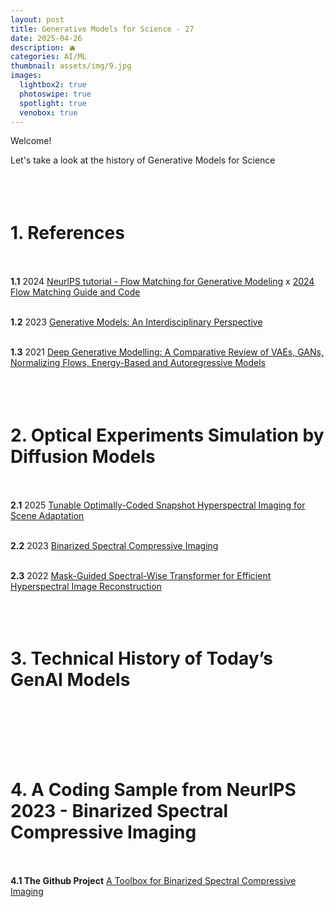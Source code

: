 ```yaml
---
layout: post
title: Generative Models for Science - 27
date: 2025-04-26
description: 🫐
categories: AI/ML
thumbnail: assets/img/9.jpg
images:
  lightbox2: true
  photoswipe: true
  spotlight: true
  venobox: true
---
```



Welcome!

Let's take a look at the history of Generative Models for Science<br><br><br><br>



# 1. References<br><br>

**1.1** 2024 [NeurlPS tutorial - Flow Matching for Generative Modeling](https://neurips.cc/virtual/2024/tutorial/99531) x [2024 Flow Matching Guide and Code](https://arxiv.org/abs/2412.06264)<br><br>

**1.2**  2023 [Generative Models: An Interdisciplinary Perspective](https://www.annualreviews.org/content/journals/10.1146/annurev-statistics-033121-110134)<br><br>

**1.3**  2021 [Deep Generative Modelling: A Comparative Review of VAEs, GANs, Normalizing Flows, Energy-Based and Autoregressive Models](https://ieeexplore.ieee.org/abstract/document/9555209)<br><br><br><br>



# 2. Optical Experiments Simulation by Diffusion Models<br><br>

**2.1** 2025 [Tunable Optimally-Coded Snapshot Hyperspectral Imaging for Scene Adaptation](https://onlinelibrary.wiley.com/doi/full/10.1002/lpor.202401921?casa_token=b1RPYQ5X85cAAAAA%3ArCeurTg2UnYi-G88T2esLaRmKlHEJdMUywn0UROqVcD1xfZ5jpQTUYlLrIVm97A2wojMePyxuO2fcLc)<br><br>

**2.2** 2023 [Binarized Spectral Compressive Imaging](https://proceedings.neurips.cc/paper_files/paper/2023/hash/788e086c07b8d6fa6b279df56e512312-Abstract-Conference.html)<br><br>

**2.3** 2022 [Mask-Guided Spectral-Wise Transformer for Efficient Hyperspectral Image Reconstruction](https://openaccess.thecvf.com/content/CVPR2022/html/Cai_Mask-Guided_Spectral-Wise_Transformer_for_Efficient_Hyperspectral_Image_Reconstruction_CVPR_2022_paper.html)<br><br><br><br>




# 3. Technical History of Today’s GenAI Models<br><br><br><br>




# 4. A Coding Sample from NeurlPS 2023 - Binarized Spectral Compressive Imaging<br><br>

**4.1 The Github Project** [A Toolbox for Binarized Spectral Compressive Imaging](https://github.com/caiyuanhao1998/BiSCI)<br><br><br><br>









